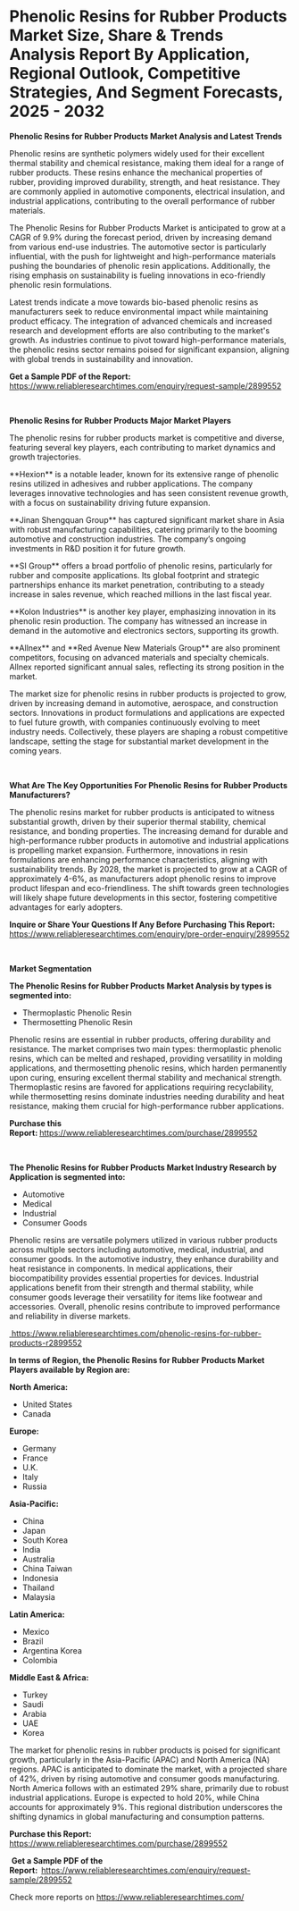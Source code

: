 <p><h1>Phenolic Resins for Rubber Products Market Size, Share & Trends Analysis Report By Application, Regional Outlook, Competitive Strategies, And Segment Forecasts, 2025 - 2032</h1></p><p><strong>Phenolic Resins for Rubber Products Market Analysis and Latest Trends</strong></p>
<p><p>Phenolic resins are synthetic polymers widely used for their excellent thermal stability and chemical resistance, making them ideal for a range of rubber products. These resins enhance the mechanical properties of rubber, providing improved durability, strength, and heat resistance. They are commonly applied in automotive components, electrical insulation, and industrial applications, contributing to the overall performance of rubber materials.</p><p>The Phenolic Resins for Rubber Products Market is anticipated to grow at a CAGR of 9.9% during the forecast period, driven by increasing demand from various end-use industries. The automotive sector is particularly influential, with the push for lightweight and high-performance materials pushing the boundaries of phenolic resin applications. Additionally, the rising emphasis on sustainability is fueling innovations in eco-friendly phenolic resin formulations.</p><p>Latest trends indicate a move towards bio-based phenolic resins as manufacturers seek to reduce environmental impact while maintaining product efficacy. The integration of advanced chemicals and increased research and development efforts are also contributing to the market's growth. As industries continue to pivot toward high-performance materials, the phenolic resins sector remains poised for significant expansion, aligning with global trends in sustainability and innovation.</p></p>
<p><strong>Get a Sample PDF of the Report:&nbsp;</strong> <a href="https://www.reliableresearchtimes.com/enquiry/request-sample/2899552?utm_campaign=3584&utm_medium=2&utm_source=Github&utm_content=ia&utm_term=16032025&utm_id=phenolic-resins-for-rubber-products">https://www.reliableresearchtimes.com/enquiry/request-sample/2899552</a></p>
<p>&nbsp;</p>
<p><strong>Phenolic Resins for Rubber Products Major Market Players</strong></p>
<p><p>The phenolic resins for rubber products market is competitive and diverse, featuring several key players, each contributing to market dynamics and growth trajectories. </p><p>**Hexion** is a notable leader, known for its extensive range of phenolic resins utilized in adhesives and rubber applications. The company leverages innovative technologies and has seen consistent revenue growth, with a focus on sustainability driving future expansion.</p><p>**Jinan Shengquan Group** has captured significant market share in Asia with robust manufacturing capabilities, catering primarily to the booming automotive and construction industries. The company’s ongoing investments in R&D position it for future growth.</p><p>**SI Group** offers a broad portfolio of phenolic resins, particularly for rubber and composite applications. Its global footprint and strategic partnerships enhance its market penetration, contributing to a steady increase in sales revenue, which reached millions in the last fiscal year.</p><p>**Kolon Industries** is another key player, emphasizing innovation in its phenolic resin production. The company has witnessed an increase in demand in the automotive and electronics sectors, supporting its growth.</p><p>**Allnex** and **Red Avenue New Materials Group** are also prominent competitors, focusing on advanced materials and specialty chemicals. Allnex reported significant annual sales, reflecting its strong position in the market.</p><p>The market size for phenolic resins in rubber products is projected to grow, driven by increasing demand in automotive, aerospace, and construction sectors. Innovations in product formulations and applications are expected to fuel future growth, with companies continuously evolving to meet industry needs. Collectively, these players are shaping a robust competitive landscape, setting the stage for substantial market development in the coming years.</p></p>
<p>&nbsp;</p>
<p><strong>What Are The Key Opportunities For Phenolic Resins for Rubber Products Manufacturers?</strong></p>
<p><p>The phenolic resins market for rubber products is anticipated to witness substantial growth, driven by their superior thermal stability, chemical resistance, and bonding properties. The increasing demand for durable and high-performance rubber products in automotive and industrial applications is propelling market expansion. Furthermore, innovations in resin formulations are enhancing performance characteristics, aligning with sustainability trends. By 2028, the market is projected to grow at a CAGR of approximately 4-6%, as manufacturers adopt phenolic resins to improve product lifespan and eco-friendliness. The shift towards green technologies will likely shape future developments in this sector, fostering competitive advantages for early adopters.</p></p>
<p><strong>Inquire or Share Your Questions If Any Before Purchasing This Report:</strong> <a href="https://www.reliableresearchtimes.com/enquiry/pre-order-enquiry/2899552?utm_campaign=3584&utm_medium=2&utm_source=Github&utm_content=ia&utm_term=16032025&utm_id=phenolic-resins-for-rubber-products">https://www.reliableresearchtimes.com/enquiry/pre-order-enquiry/2899552</a></p>
<p>&nbsp;</p>
<p><strong>Market Segmentation</strong></p>
<p><strong>The Phenolic Resins for Rubber Products Market Analysis by types is segmented into:</strong></p>
<p><ul><li>Thermoplastic Phenolic Resin</li><li>Thermosetting Phenolic Resin</li></ul></p>
<p><p>Phenolic resins are essential in rubber products, offering durability and resistance. The market comprises two main types: thermoplastic phenolic resins, which can be melted and reshaped, providing versatility in molding applications, and thermosetting phenolic resins, which harden permanently upon curing, ensuring excellent thermal stability and mechanical strength. Thermoplastic resins are favored for applications requiring recyclability, while thermosetting resins dominate industries needing durability and heat resistance, making them crucial for high-performance rubber applications.</p></p>
<p><strong>Purchase this Report:&nbsp;</strong><a href="https://www.reliableresearchtimes.com/purchase/2899552?utm_campaign=3584&utm_medium=2&utm_source=Github&utm_content=ia&utm_term=16032025&utm_id=phenolic-resins-for-rubber-products">https://www.reliableresearchtimes.com/purchase/2899552</a></p>
<p>&nbsp;</p>
<p><strong>The Phenolic Resins for Rubber Products Market Industry Research by Application is segmented into:</strong></p>
<p><ul><li>Automotive</li><li>Medical</li><li>Industrial</li><li>Consumer Goods</li></ul></p>
<p><p>Phenolic resins are versatile polymers utilized in various rubber products across multiple sectors including automotive, medical, industrial, and consumer goods. In the automotive industry, they enhance durability and heat resistance in components. In medical applications, their biocompatibility provides essential properties for devices. Industrial applications benefit from their strength and thermal stability, while consumer goods leverage their versatility for items like footwear and accessories. Overall, phenolic resins contribute to improved performance and reliability in diverse markets.</p></p>
<p><a href="https://www.reliableresearchtimes.com/phenolic-resins-for-rubber-products-r2899552?utm_campaign=3584&utm_medium=2&utm_source=Github&utm_content=ia&utm_term=16032025&utm_id=phenolic-resins-for-rubber-products">&nbsp;https://www.reliableresearchtimes.com/phenolic-resins-for-rubber-products-r2899552</a></p>
<p><strong>In terms of Region, the Phenolic Resins for Rubber Products Market Players available by Region are:</strong></p>
<p>
    <p> <strong> North America: </strong>
        <ul>
            <li>United States</li>
            <li>Canada</li>
        </ul>
        </p> 
    <p> <strong> Europe: </strong>
        <ul>
            <li>Germany</li>
            <li>France</li>
            <li>U.K.</li>
            <li>Italy</li>
            <li>Russia</li>
        </ul>
        </p> 
    <p> <strong> Asia-Pacific: </strong>
        <ul>
            <li>China</li>
            <li>Japan</li>
            <li>South Korea</li>
            <li>India</li>
            <li>Australia</li>
            <li>China Taiwan</li>
            <li>Indonesia</li>
            <li>Thailand</li>
            <li>Malaysia</li>
        </ul>
        </p> 
    <p> <strong> Latin America: </strong>
        <ul>
            <li>Mexico</li>
            <li>Brazil</li>
            <li>Argentina Korea</li>
            <li>Colombia</li>
        </ul>
        </p> 
    <p> <strong> Middle East & Africa: </strong>
        <ul>
            <li>Turkey</li>
            <li>Saudi</li>
            <li>Arabia</li>
            <li>UAE</li>
            <li>Korea</li>
        </ul>
    </p>
    </p>
<p><p>The market for phenolic resins in rubber products is poised for significant growth, particularly in the Asia-Pacific (APAC) and North America (NA) regions. APAC is anticipated to dominate the market, with a projected share of 42%, driven by rising automotive and consumer goods manufacturing. North America follows with an estimated 29% share, primarily due to robust industrial applications. Europe is expected to hold 20%, while China accounts for approximately 9%. This regional distribution underscores the shifting dynamics in global manufacturing and consumption patterns.</p></p>
<p><strong>Purchase this Report: </strong><a href="https://www.reliableresearchtimes.com/purchase/2899552?utm_campaign=3584&utm_medium=2&utm_source=Github&utm_content=ia&utm_term=16032025&utm_id=phenolic-resins-for-rubber-products">https://www.reliableresearchtimes.com/purchase/2899552</a></p>
<p>&nbsp;<strong>Get a Sample PDF of the Report:&nbsp;&nbsp;</strong><a href="https://www.reliableresearchtimes.com/enquiry/request-sample/2899552?utm_campaign=3584&utm_medium=2&utm_source=Github&utm_content=ia&utm_term=16032025&utm_id=phenolic-resins-for-rubber-products">https://www.reliableresearchtimes.com/enquiry/request-sample/2899552</a></p>
<p><strong></strong></p>
<p>Check more reports on <a href="https://www.reliableresearchtimes.com/?utm_campaign=3584&utm_medium=2&utm_source=Github&utm_content=ia&utm_term=16032025&utm_id=phenolic-resins-for-rubber-products">https://www.reliableresearchtimes.com/</a></p>